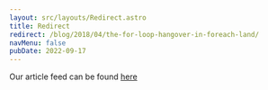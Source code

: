 ```yaml
---
layout: src/layouts/Redirect.astro
title: Redirect
redirect: /blog/2018/04/the-for-loop-hangover-in-foreach-land/
navMenu: false
pubDate: 2022-09-17
---
```

<div>
Our article feed can be found <a href="/blog/2018/04/the-for-loop-hangover-in-foreach-land/">here</a>
</div>
